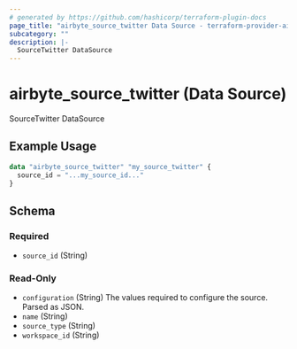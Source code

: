 ```yaml
---
# generated by https://github.com/hashicorp/terraform-plugin-docs
page_title: "airbyte_source_twitter Data Source - terraform-provider-airbyte"
subcategory: ""
description: |-
  SourceTwitter DataSource
---
```


# airbyte_source_twitter (Data Source)

SourceTwitter DataSource

## Example Usage

```terraform
data "airbyte_source_twitter" "my_source_twitter" {
  source_id = "...my_source_id..."
}
```

<!-- schema generated by tfplugindocs -->
## Schema

### Required

- `source_id` (String)

### Read-Only

- `configuration` (String) The values required to configure the source. Parsed as JSON.
- `name` (String)
- `source_type` (String)
- `workspace_id` (String)
